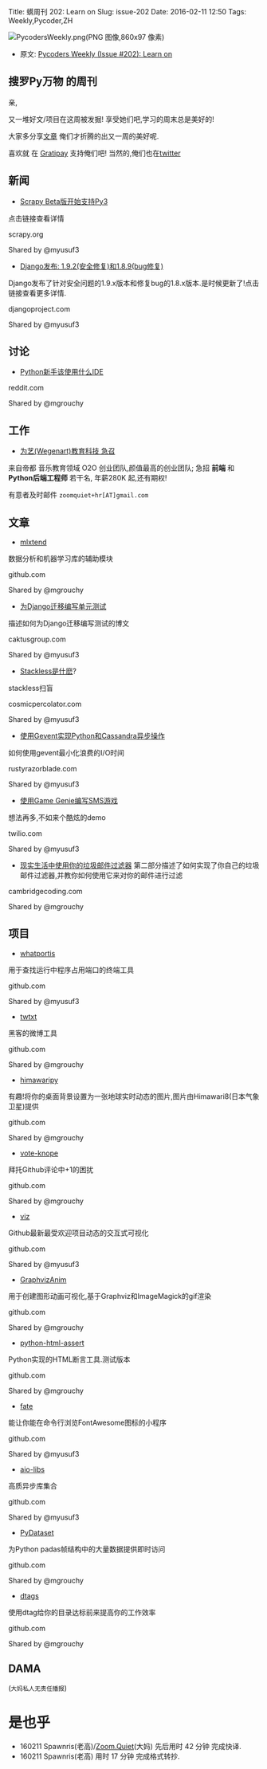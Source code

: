 Title: 蠎周刊 202: Learn on 
Slug: issue-202
Date: 2016-02-11 12:50
Tags: Weekly,Pycoder,ZH


![PycodersWeekly.png(PNG 图像,860x97 像素)](http://zoomq.qiniucdn.com/logos/PycodersWeekly.png?imageView2/2/w/360)



- 原文: [Pycoders Weekly (Issue #202): Learn on](http://us4.campaign-archive2.com/?u=9735795484d2e4c204da82a29&id=53e077220d)



## 搜罗Py万物 的周刊

亲,


又一堆好文/项目在这周被发掘!
享受她们吧,学习的周末总是美好的!

大家多分享[文章](http://pycoders.com/submissions/)
俺们才折腾的出又一周的美好呢.

喜欢就
在 [Gratipay](https://www.gratipay.com/PycodersWeekly)
支持俺们吧!
当然的,俺们也在[twitter](http://www.twitter.com/pycoders)


## 新闻

- [Scrapy Beta版开始支持Py3](http://doc.scrapy.org/en/stable/news.html#id1)

点击链接查看详情

scrapy.org

Shared by @myusuf3
 
- [Django发布: 1.9.2(安全修复)和1.8.9(bug修复)](https://www.djangoproject.com/weblog/2016/feb/01/releases-192-and-189/)

Django发布了针对安全问题的1.9.x版本和修复bug的1.8.x版本.是时候更新了!点击链接查看更多详情.

djangoproject.com

Shared by @myusuf3



## 讨论
- [Python新手该使用什么IDE](https://www.reddit.com/r/Python/comments/448it8/new_to_python_which_ide_should_i_use/)

reddit.com

Shared by @mgrouchy
 

## 工作

- [为艺(Wegenart)教育科技 急召](https://github.com/ZoomQuiet/zoomquiet/wiki/Hr4Wegenart)

来自帝都 音乐教育领域 O2O 创业团队,颜值最高的创业团队;
急招 **前端** 和 **Python后端工程师** 若干名, 年薪280K 起,还有期权!

有意者及时邮件 `zoomquiet+hr[AT]gmail.com`


## 文章

- [mlxtend](https://github.com/rasbt/mlxtend)

数据分析和机器学习库的辅助模块

github.com

Shared by @mgrouchy
 
- [为Django迁移编写单元测试](https://www.caktusgroup.com/blog/2016/02/02/writing-unit-tests-django-migrations/)

描述如何为Django迁移编写测试的博文

caktusgroup.com

Shared by @myusuf3
 
- [Stackless是什麽](http://cosmicpercolator.com/2016/02/02/what-is-stackless/)? 

stackless扫盲

cosmicpercolator.com

Shared by @myusuf3
 
- [使用Gevent实现Python和Cassandra异步操作](http://rustyrazorblade.com/2016/02/async-python-and-cassandra-with-gevent/)

如何使用gevent最小化浪费的I/O时间

rustyrazorblade.com

Shared by @myusuf3
 
- [使用Game Genie编写SMS游戏](https://www.twilio.com/blog/2015/08/romram-hacking-building-an-sms-powered-game-genie-with-lua-and-python.html)

想法再多,不如来个酷炫的demo

twilio.com

Shared by @myusuf3
 
- [现实生活中使用你的垃圾邮件过滤器](http://blog.cambridgecoding.com/2016/02/01/using-your-spam-filter-in-real-life/)
第二部分描述了如何实现了你自己的垃圾邮件过滤器,并教你如何使用它来对你的邮件进行过滤

cambridgecoding.com

Shared by @mgrouchy


 
## 项目

- [whatportis]()

用于查找运行中程序占用端口的终端工具

github.com

Shared by @myusuf3
 
- [twtxt](https://github.com/buckket/twtxt) 

黑客的微博工具

github.com

Shared by @mgrouchy
 
- [himawaripy](https://github.com/boramalper/himawaripy)

有趣!将你的桌面背景设置为一张地球实时动态的图片,图片由Himawari8(日本气象卫星)提供

github.com

Shared by @mgrouchy
 
- [vote-knope](https://github.com/keith/vote-knope)

拜托Github评论中+1的困扰

github.com

Shared by @mgrouchy
 
- [viz](https://github.com/donnemartin/viz) 

Github最新最受欢迎项目动态的交互式可视化

github.com

Shared by @myusuf3
 
- [GraphvizAnim](https://github.com/mapio/GraphvizAnim) 

用于创建图形动画可视化,基于Graphviz和ImageMagick的gif渲染

github.com

Shared by @mgrouchy
 
- [python-html-assert](https://github.com/robjohncox/python-html-assert)

Python实现的HTML断言工具.测试版本


github.com

Shared by @mgrouchy
 
- [fate](https://github.com/mr-karan/fate) 

能让你能在命令行浏览FontAwesome图标的小程序

github.com

Shared by @myusuf3
 
- [aio-libs](https://github.com/aio-libs)

高质异步库集合

github.com

Shared by @myusuf3
 
- [PyDataset](https://github.com/iamaziz/PyDataset) 

为Python padas帧结构中的大量数据提供即时访问


github.com

Shared by @mgrouchy
 
- [dtags](https://github.com/joowani/dtags) 

使用dtag给你的目录达标前来提高你的工作效率

github.com

Shared by @mgrouchy

## DAMA
(`大妈私人无责任播报`)

# 是也乎

- 160211 Spawnris(老高)/[Zoom.Quiet](http://zoomquiet.io/)(大妈) 先后用时 42 分钟 完成快译.
- 160211 Spawnris(老高) 用时 17 分钟 完成格式转抄.
